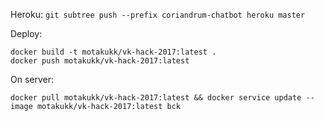Heroku: `git subtree push --prefix coriandrum-chatbot heroku master`

Deploy: 
```
docker build -t motakukk/vk-hack-2017:latest .
docker push motakukk/vk-hack-2017:latest
```

On server:

```
docker pull motakukk/vk-hack-2017:latest && docker service update --image motakukk/vk-hack-2017:latest bck
```